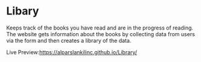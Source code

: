# Libary
Keeps track of the books you have read and are in the progress of reading. The website gets information about the books by collecting data from users via the form and then creates a library of the data.

Live Preview:https://alparslankilinc.github.io/Library/
